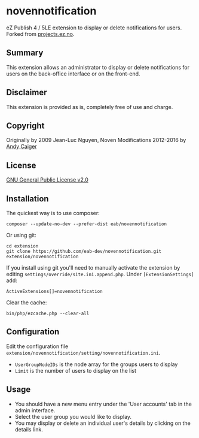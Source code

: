 novennotification
=================

eZ Publish 4 / 5LE extension to display or delete notifications for users.
Forked from [projects.ez.no](http://projects.ez.no/novennotification).

Summary
--------
This extension allows an administrator to display or delete notifications for users on the back-office interface or on the front-end.

Disclaimer
---------
This extension is provided as is, completely free of use and charge.

Copyright
---------
Originally by 2009 Jean-Luc Nguyen, Noven
Modifications 2012-2016 by [Andy Caiger](http://eab.uk/ac)

License
-------
[GNU General Public License v2.0](www.gnu.org/licenses/gpl-2.0.html)

Installation
------------
The quickest way is to use composer:

    composer --update-no-dev --prefer-dist eab/novennotification

Or using git:

    cd extension
    git clone https://github.com/eab-dev/novennotification.git extension/novennotification

If you install using git you'll need to manually activate the extension by
editing `settings/override/site.ini.append.php`. Under `[ExtensionSettings]`
add:

    ActiveExtensions[]=novennotification

Clear the cache:

    bin/php/ezcache.php --clear-all

Configuration
-------------
Edit the configuration file `extension/novennotification/setting/novennotification.ini`.
* `UserGroupNodeIDs` is the node array for the groups users to display
* `Limit` is the number of users to display on the list

Usage
------
* You should have a new menu entry under the 'User accounts' tab in the admin interface.
* Select the user group you would like to display.
* You may display or delete an individual user's details by clicking on the details link.
